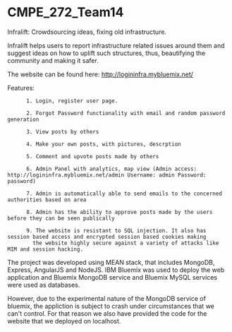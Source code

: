 # CMPE_272_Team14

Infralift: Crowdsourcing ideas, fixing old infrastructure.

Infralift helps users to report infrastructure related issues around them and suggest ideas on how to uplift such structures,
thus, beautifying the community and making it safer.

The website can be found here:
http://logininfra.mybluemix.net/

Features: 

          1. Login, register user page.
          
          2. Forgot Password functionality with email and random password generation
          
          3. View posts by others
          
          4. Make your own posts, with pictures, descrption
          
          5. Comment and upvote posts made by others
          
          6. Admin Panel with analytics, map view (Admin access: http://logininfra.mybluemix.net/admin Username: admin Password: password)
          
          7. Admin is automatically able to send emails to the concerned authorities based on area
          
          8. Admin has the ability to approve posts made by the users before they can be seen publically
          
          9. The website is resistant to SQL injection. It also has session based access and encrypted session based cookies making 
            the website highly secure against a variety of attacks like MIM and session hacking.
            

The project was developed using MEAN stack, that includes MongoDB, Express, AngularJS and NodeJS.
IBM Bluemix was used to deploy the web application and Bluemix MongoDB service and Bluemix MySQL services were used as databases.


However, due to the experimental nature of the MongoDB service of bluemix, the appliction is subject to crash under circumstances that
we can't control. For that reason we also have provided the code for the website that we deployed on localhost.

